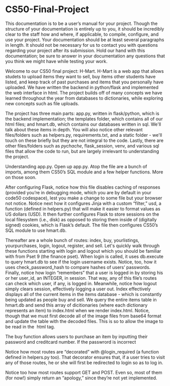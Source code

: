 # CS50-Final-Project
This documentation is to be a user’s manual for your project. Though the structure of your documentation is entirely up to you, it should be incredibly clear to the staff how and where, if applicable, to compile, configure, and use your project. Your documentation should be at least several paragraphs in length. It should not be necessary for us to contact you with questions regarding your project after its submission. Hold our hand with this documentation; be sure to answer in your documentation any questions that you think we might have while testing your work.

Welcome to our CS50 final project: H-Mart. H-Mart is a web app that allows studets to upload items they want to sell, buy items other students have listed, and keep track of past purchases and items that you personally have uploaded. We have written the backend in python/flask and implemented the web interface in html. The project builds off of many concepts we have learned throughout the year from databases to dictionaries, while exploring new concepts such as file uploads. 

The project has three main parts: app.py, written in flask/python, which is the backend implementation; the templates folder, which contains all of our html files; and hmart.db, which contains our databases written in sql. We'll talk about these items in depth. You will also notice other relevant files/folders such as helpers.py, requirements.txt, and a static folder - we'll touch on these briefly but they are not integral to the code. Lastly, there are other files/folders such as _pychache_, flask_session, venv, and various sql files that allow the code to run, but are largely irrelevant to understanding the project. 

Understanding app.py. 
Open up app.py. Atop the file are a bunch of imports, among them CS50’s SQL module and a few helper functions. More on those soon.

After configuring Flask, notice how this file disables caching of responses (provided you’re in debugging mode, which you are by default in your code50 codespace), lest you make a change to some file but your browser not notice. Notice next how it configures Jinja with a custom “filter,” usd, a function (defined in helpers.py) that will make it easier to format values as US dollars (USD). It then further configures Flask to store sessions on the local filesystem (i.e., disk) as opposed to storing them inside of (digitally signed) cookies, which is Flask’s default. The file then configures CS50’s SQL module to use hmart.db.

Thereafter are a whole bunch of routes: index, buy, yourlistings, yourpurchases, login, logout, register, and sell. Let's quickly walk through these functions starting with login and logout which you should be familiar with from Pset 9 (the finance pset). 
When login is called, it uses db.execute to query hmart.db to see if the login username exists. Notice, too, how it uses check_password_hash to compare hashes of users’ passwords. Finally, notice how login “remembers” that a user is logged in by storing his or her user_id, an INTEGER, in session. That way, any of this file’s routes can check which user, if any, is logged in. Meanwhile, notice how logout simply clears session, effectively logging a user out.
Index effectively displays all of the current items in the items database - which is constantly being updated as people buy and sell. We query the entire items table in hmart.db and send this array of dicitionaries (where each dictionary represents an item) to index.html when we render index.html. Notice, though that we must first decode all of the image files from base64 format and update the table with the decoded files. This is so to allow the image to be read in the <img> html tag. 

The buy function allows users to purchase an item by inputting their password and creditcard number. If the passwrord is incorrect

Notice how most routes are “decorated” with @login_required (a function defined in helpers.py too). That decorator ensures that, if a user tries to visit any of those routes, he or she will first be redirected to login so as to log in.

Notice too how most routes support GET and POST. Even so, most of them (for now!) simply return an “apology,” since they’re not yet implemented.